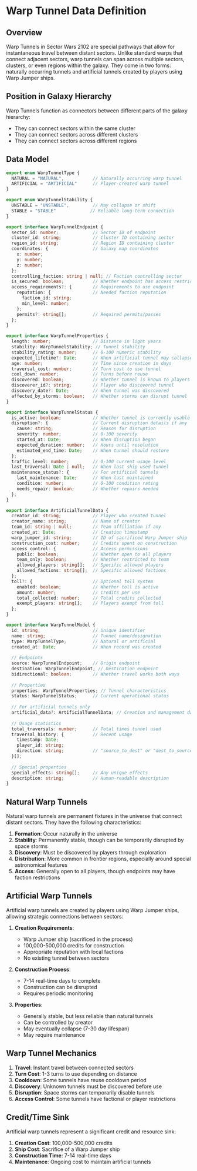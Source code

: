 # Warp Tunnel Data Definition

## Overview

Warp Tunnels in Sector Wars 2102 are special pathways that allow for instantaneous travel between distant sectors. Unlike standard warps that connect adjacent sectors, warp tunnels can span across multiple sectors, clusters, or even regions within the galaxy. They come in two forms: naturally occurring tunnels and artificial tunnels created by players using Warp Jumper ships.

## Position in Galaxy Hierarchy

Warp Tunnels function as connectors between different parts of the galaxy hierarchy:
- They can connect sectors within the same cluster
- They can connect sectors across different clusters
- They can connect sectors across different regions

## Data Model

```typescript
export enum WarpTunnelType {
  NATURAL = "NATURAL",           // Naturally occurring warp tunnel
  ARTIFICIAL = "ARTIFICIAL"      // Player-created warp tunnel
}

export enum WarpTunnelStability {
  UNSTABLE = "UNSTABLE",         // May collapse or shift
  STABLE = "STABLE"             // Reliable long-term connection
}

export interface WarpTunnelEndpoint {
  sector_id: number;             // Sector ID of endpoint
  cluster_id: string;            // Cluster ID containing sector
  region_id: string;             // Region ID containing cluster
  coordinates: {                 // Galaxy map coordinates
    x: number;
    y: number;
    z: number;
  };
  controlling_faction: string | null; // Faction controlling sector
  is_secured: boolean;           // Whether endpoint has access restrictions
  access_requirements?: {        // Requirements to use endpoint
    reputation: {                // Needed faction reputation
      faction_id: string;
      min_level: number;
    };
    permits?: string[];          // Required permits/passes
  };
}

export interface WarpTunnelProperties {
  length: number;                // Distance in light years
  stability: WarpTunnelStability; // Tunnel stability
  stability_rating: number;      // 0-100 numeric stability
  expected_lifetime?: Date;      // When artificial tunnel may collapse
  age: number;                   // Time since creation in days
  traversal_cost: number;        // Turn cost to use tunnel
  cool_down: number;             // Turns before reuse
  discovered: boolean;           // Whether tunnel is known to players
  discoverer_id?: string;        // Player who discovered tunnel
  discovery_date?: Date;         // When tunnel was discovered
  affected_by_storms: boolean;   // Whether storms can disrupt tunnel
}

export interface WarpTunnelStatus {
  is_active: boolean;            // Whether tunnel is currently usable
  disruption?: {                 // Current disruption details if any
    cause: string;               // Reason for disruption
    severity: number;            // 0-100 severity
    started_at: Date;            // When disruption began
    expected_duration: number;   // Hours until resolution
    estimated_end_time: Date;    // When tunnel should restore
  };
  traffic_level: number;         // 0-100 current usage level
  last_traversal: Date | null;   // When last ship used tunnel
  maintenance_status?: {         // For artificial tunnels
    last_maintenance: Date;      // When last maintained
    condition: number;           // 0-100 condition rating
    needs_repair: boolean;       // Whether repairs needed
  };
}

export interface ArtificialTunnelData {
  creator_id: string;            // Player who created tunnel
  creator_name: string;          // Name of creator
  team_id: string | null;        // Team affiliation if any
  created_at: Date;              // Creation timestamp
  warp_jumper_id: string;        // ID of sacrificed Warp Jumper ship
  construction_cost: number;     // Credits spent on construction
  access_control: {              // Access permissions
    public: boolean;             // Whether open to all players
    team_only: boolean;          // Whether restricted to team
    allowed_players: string[];   // Specific allowed players
    allowed_factions: string[];  // Specific allowed factions
  };
  toll?: {                       // Optional toll system
    enabled: boolean;            // Whether toll is active
    amount: number;              // Credits per use
    total_collected: number;     // Total credits collected
    exempt_players: string[];    // Players exempt from toll
  };
}

export interface WarpTunnelModel {
  id: string;                    // Unique identifier
  name: string;                  // Tunnel name/designation
  type: WarpTunnelType;          // Natural or artificial
  created_at: Date;              // When record was created
  
  // Endpoints
  source: WarpTunnelEndpoint;    // Origin endpoint
  destination: WarpTunnelEndpoint; // Destination endpoint
  bidirectional: boolean;        // Whether travel works both ways
  
  // Properties
  properties: WarpTunnelProperties; // Tunnel characteristics
  status: WarpTunnelStatus;      // Current operational status
  
  // For artificial tunnels only
  artificial_data?: ArtificialTunnelData; // Creation and management data
  
  // Usage statistics
  total_traversals: number;      // Total times tunnel used
  traversal_history: {           // Recent usage
    timestamp: Date;
    player_id: string;
    direction: string;           // "source_to_dest" or "dest_to_source"
  }[];
  
  // Special properties
  special_effects: string[];     // Any unique effects
  description: string;           // Human-readable description
}
```

## Natural Warp Tunnels

Natural warp tunnels are permanent fixtures in the universe that connect distant sectors. They have the following characteristics:

1. **Formation**: Occur naturally in the universe
2. **Stability**: Permanently stable, though can be temporarily disrupted by space storms
3. **Discovery**: Must be discovered by players through exploration
4. **Distribution**: More common in frontier regions, especially around special astronomical features
5. **Access**: Generally open to all players, though endpoints may have faction restrictions

## Artificial Warp Tunnels

Artificial warp tunnels are created by players using Warp Jumper ships, allowing strategic connections between sectors:

1. **Creation Requirements**:
   - Warp Jumper ship (sacrificed in the process)
   - 100,000-500,000 credits for construction
   - Appropriate reputation with local factions
   - No existing tunnel between sectors

2. **Construction Process**:
   - 7-14 real-time days to complete
   - Construction can be disrupted
   - Requires periodic monitoring

3. **Properties**:
   - Generally stable, but less reliable than natural tunnels
   - Can be controlled by creator
   - May eventually collapse (7-30 day lifespan)
   - May require maintenance

## Warp Tunnel Mechanics

1. **Travel**: Instant travel between connected sectors
2. **Turn Cost**: 1-3 turns to use depending on distance
3. **Cooldown**: Some tunnels have reuse cooldown period
4. **Discovery**: Unknown tunnels must be discovered before use
5. **Disruption**: Space storms can temporarily disable tunnels
6. **Access Control**: Some tunnels have factional or player restrictions

## Credit/Time Sink

Artificial warp tunnels represent a significant credit and resource sink:
1. **Creation Cost**: 100,000-500,000 credits
2. **Ship Cost**: Sacrifice of a Warp Jumper ship
3. **Construction Time**: 7-14 real-time days
4. **Maintenance**: Ongoing cost to maintain artificial tunnels